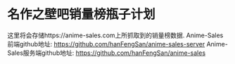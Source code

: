 # 名作之壁吧销量榜瓶子计划
这里将会存储https://anime-sales.com上所抓取到的销量榜数据.
Anime-Sales前端github地址: https://github.com/hanFengSan/anime-sales-server 
Anime-Sales服务端github地址: https://github.com/hanFengSan/anime-sales